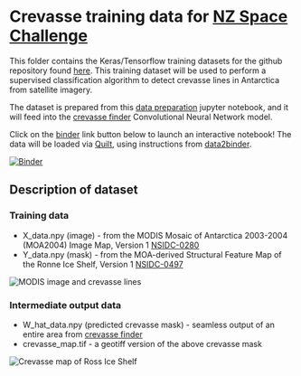 # Crevasse training data for [NZ Space Challenge](https://www.nzspacechallenge.com/)

This folder contains the Keras/Tensorflow training datasets for the github repository found [here](https://github.com/weiji14/nz_space_challenge).
This training dataset will be used to perform a supervised classification algorithm to detect crevasse lines in Antarctica from satellite imagery.

The dataset is prepared from this [data preparation](https://github.com/weiji14/nz_space_challenge/blob/master/data_prep.ipynb) jupyter notebook, and it will feed into the [crevasse finder](https://github.com/weiji14/nz_space_challenge/blob/master/crevasse_finder.ipynb) Convolutional Neural Network model.

Click on the [binder](https://mybinder.org) link button below to launch an interactive notebook!
The data will be loaded via [Quilt](https://github.com/quiltdata/quilt), using instructions from [data2binder](https://github.com/quiltdata/data2binder).

[![Binder](https://mybinder.org/badge.svg)](https://mybinder.org/v2/gh/weiji14/nz_space_challenge/master)


## Description of dataset

### Training data

- X_data.npy (image) - from the MODIS Mosaic of Antarctica 2003-2004 (MOA2004) Image Map, Version 1 [NSIDC-0280](https://nsidc.org/data/nsidc-0280)
- Y_data.npy (mask) - from the MOA-derived Structural Feature Map of the Ronne Ice Shelf, Version 1 [NSIDC-0497](https://nsidc.org/data/nsidc-0497)

![MODIS image and crevasse lines](https://user-images.githubusercontent.com/23487320/38399063-23bc975a-399c-11e8-8440-54cd412489dd.png)

### Intermediate output data

- W_hat_data.npy (predicted crevasse mask) - seamless output of an entire area from [crevasse finder](https://github.com/weiji14/nz_space_challenge/blob/master/crevasse_finder.ipynb)
- crevasse_map.tif - a geotiff version of the above crevasse mask

![Crevasse map of Ross Ice Shelf](https://user-images.githubusercontent.com/23487320/38966422-492b6432-43d6-11e8-9a9f-99e925124c89.png)

